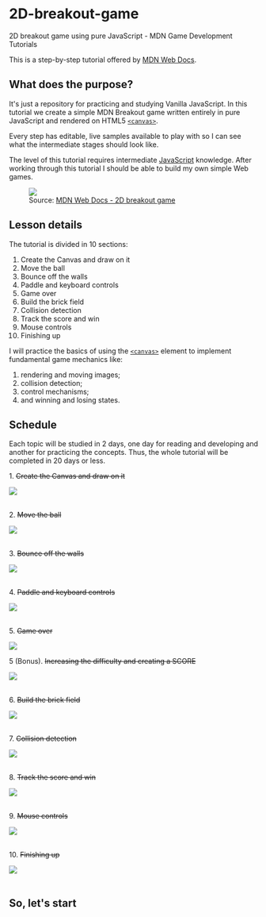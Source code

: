 # 2D-breakout-game

2D breakout game using pure JavaScript - MDN Game Development Tutorials

This is a step-by-step tutorial offered by [MDN Web Docs](https://developer.mozilla.org/en-US/).

## What does the purpose?

It's just a repository for practicing and studying Vanilla JavaScript. In this tutorial we create a simple MDN Breakout game written entirely in pure JavaScript and rendered on HTML5 [`<canvas>`](https://developer.mozilla.org/en-US/docs/Web/HTML/Element/canvas).

Every step has editable, live samples available to play with so I can see what the intermediate stages should look like.

The level of this tutorial requires intermediate [JavaScript](https://developer.mozilla.org/en-US/docs/Learn/Getting_started_with_the_web/JavaScript_basics) knowledge. After working through this tutorial I should be able to build my own simple Web games.

<figure>
<img src="https://developer.mozilla.org/en-US/docs/Games/Tutorials/2D_Breakout_game_pure_JavaScript/mdn-breakout-gameplay.png"/>

<figcaption>Source: <a href="https://developer.mozilla.org/en-US/docs/Games/Tutorials/2D_Breakout_game_pure_JavaScript">MDN Web Docs - 2D breakout game</a></figcaption>
</figure>

## Lesson details

The tutorial is divided in 10 sections:

1. Create the Canvas and draw on it
1. Move the ball
1. Bounce off the walls
1. Paddle and keyboard controls
1. Game over
1. Build the brick field
1. Collision detection
1. Track the score and win
1. Mouse controls
1. Finishing up

I will practice the basics of using the [`<canvas>`](https://developer.mozilla.org/en-US/docs/Web/HTML/Element/canvas) element to implement fundamental game mechanics like:

1. rendering and moving images;
1. collision detection;
1. control mechanisms;
1. and winning and losing states.

## Schedule

Each topic will be studied in 2 days, one day for reading and developing and another for practicing the concepts. Thus, the whole tutorial will be completed in 20 days or less.

<p> 1. <strike>Create the Canvas and draw on it</strike> </p>
<img src="figures/1.png"/>

<br>
<br>

<p> 2. <strike>Move the ball</strike> </p>
<img src="figures/2.gif"/>

<br>
<br>

<p> 3. <strike>Bounce off the walls</strike> </p>
<img src="figures/3.gif"/>

<br>
<br>

<p> 4. <strike>Paddle and keyboard controls</strike> </p>
<img src="figures/4.gif"/>

<br>
<br>

<p> 5. <strike>Game over</strike> </p>
<img src="figures/5.gif"/>
<p> 5 (Bonus). <strike>Increasing the difficulty and creating a SCORE</strike> </p>
<img src="figures/5a.gif"/>

<br>
<br>

<p> 6. <strike>Build the brick field</strike> </p>
<img src="figures/6.gif"/>

<br>
<br>

<p> 7. <strike>Collision detection</strike> </p>
<img src="figures/7.gif"/>

<br>
<br>

<p> 8. <strike>Track the score and win</strike> </p>
<img src="figures/8.gif"/>

<br>
<br>

<p> 9. <strike>Mouse controls</strike> </p>
<img src="figures/9.gif"/>

<br>
<br>

<p> 10. <strike>Finishing up</strike></p>
<img src="figures/10.gif"/>

<br>
<br>

## So, let's start
